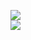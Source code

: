 [![](https://img.shields.io/badge/Made%20With-Github%20Spray-lightgrey.svg?style=for-the-badge&logo=github)](https://github.com/Annihil/github-spray#2631)  
[![](https://i.imgur.com/2DrTn0Z.gif)](https://github.com/Annihil/github-spray)